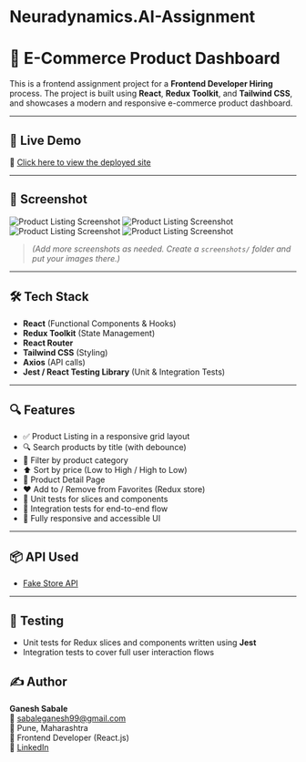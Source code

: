 # Neuradynamics.AI-Assignment

# 🛒 E-Commerce Product Dashboard

This is a frontend assignment project for a **Frontend Developer Hiring** process. The project is built using **React**, **Redux Toolkit**, and **Tailwind CSS**, and showcases a modern and responsive e-commerce product dashboard.

---

## 🚀 Live Demo

🔗 [Click here to view the deployed site](https://neuradynamics-ai-assignment-nine.vercel.app/)

---

## 📸 Screenshot

![Product Listing Screenshot](./screenshots/1.png)
![Product Listing Screenshot](./screenshots/2.png)
![Product Listing Screenshot](./screenshots/3.png)
![Product Listing Screenshot](./screenshots/4.png)

> *(Add more screenshots as needed. Create a `screenshots/` folder and put your images there.)*

---

## 🛠️ Tech Stack

- **React** (Functional Components & Hooks)
- **Redux Toolkit** (State Management)
- **React Router**
- **Tailwind CSS** (Styling)
- **Axios** (API calls)
- **Jest / React Testing Library** (Unit & Integration Tests)

---

## 🔍 Features

- ✅ Product Listing in a responsive grid layout  
- 🔍 Search products by title (with debounce)  
- 🧰 Filter by product category  
- ⬆️ Sort by price (Low to High / High to Low)  
- 🛒 Product Detail Page  
- ❤️ Add to / Remove from Favorites (Redux store)  
- 🧪 Unit tests for slices and components  
- 🔁 Integration tests for end-to-end flow  
- 📱 Fully responsive and accessible UI  

---

## 📦 API Used

- [Fake Store API](https://fakestoreapi.com)

---

## 🧪 Testing

- Unit tests for Redux slices and components written using **Jest**
- Integration tests to cover full user interaction flows



## ✍️ Author

**Ganesh Sabale**  
📧 [sabaleganesh99@gmail.com](mailto:sabaleganesh99@gmail.com)  
📍 Pune, Maharashtra  
💼 Frontend Developer (React.js)  
🔗 [LinkedIn](https://www.linkedin.com/in/ganeshsabale99/)

